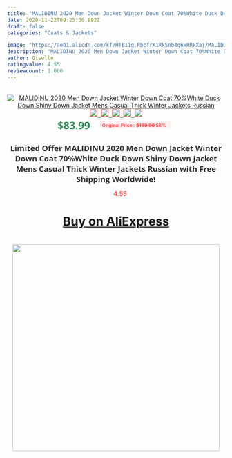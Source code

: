 ```yaml
---
title: "MALIDINU 2020 Men Down Jacket Winter Down Coat 70%White Duck Down Shiny Down Jacket Mens Casual Thick Winter Jackets Russian"
date: 2020-11-22T09:25:36.892Z
draft: false
categories: "Coats & Jackets"

image: "https://ae01.alicdn.com/kf/HTB11g.RbcfrK1RkSnb4q6xHRFXaj/MALIDINU-2020-Men-Down-Jacket-Winter-Down-Coat-70-White-Duck-Down-Shiny-Down-Jacket-Mens.jpg"
description: "MALIDINU 2020 Men Down Jacket Winter Down Coat 70%White Duck Down Shiny Down Jacket Mens Casual Thick Winter Jackets Russian"
author: Giselle
ratingvalue: 4.55
reviewcount: 1.000
---
```

<br>
<div style="text-align: center;">
<a href="https://s.click.aliexpress.com/e/_Al1NJX" target="_blank" rel="nofollow noopener noreferrer"><img alt="MALIDINU 2020 Men Down Jacket Winter Down Coat 70%White Duck Down Shiny Down Jacket Mens Casual Thick Winter Jackets Russian" class="magnifier-image" src="https://ae01.alicdn.com/kf/HTB11g.RbcfrK1RkSnb4q6xHRFXaj/MALIDINU-2020-Men-Down-Jacket-Winter-Down-Coat-70-White-Duck-Down-Shiny-Down-Jacket-Mens.jpg_640x640.jpg">
<br>
<img style="border:1px solid salmon" src="https://ae01.alicdn.com/kf/HTB11g.RbcfrK1RkSnb4q6xHRFXaj/MALIDINU-2020-Men-Down-Jacket-Winter-Down-Coat-70-White-Duck-Down-Shiny-Down-Jacket-Mens.jpg_120x120.jpg">&nbsp;&nbsp;<img style="border:1px solid salmon" src="https://ae01.alicdn.com/kf/HTB1mjIJbinrK1Rjy1Xcq6yeDVXaz/MALIDINU-2020-Men-Down-Jacket-Winter-Down-Coat-70-White-Duck-Down-Shiny-Down-Jacket-Mens.jpg_120x120.jpg">&nbsp;&nbsp;<img style="border:1px solid salmon" src="https://ae01.alicdn.com/kf/HTB1sikFbirxK1RkHFCcq6AQCVXai/MALIDINU-2020-Men-Down-Jacket-Winter-Down-Coat-70-White-Duck-Down-Shiny-Down-Jacket-Mens.jpg_120x120.jpg">&nbsp;&nbsp;<img style="border:1px solid salmon" src="https://ae01.alicdn.com/kf/HTB1JiMSbdfvK1RjSspfq6zzXFXaJ/MALIDINU-2020-Men-Down-Jacket-Winter-Down-Coat-70-White-Duck-Down-Shiny-Down-Jacket-Mens.jpg_120x120.jpg">&nbsp;&nbsp;<img style="border:1px solid salmon" src="https://ae01.alicdn.com/kf/HTB154cVboLrK1Rjy0Fjq6zYXFXao/MALIDINU-2020-Men-Down-Jacket-Winter-Down-Coat-70-White-Duck-Down-Shiny-Down-Jacket-Mens.jpg_120x120.jpg"></a></div><br0>
<div style="text-align: center;"><span style="background-color: white; border: 0px; box-sizing: border-box; color: seagreen; display: inline-block; font-family: &quot;open sans&quot; , &quot;arial&quot; , &quot;helvetica&quot; , sans-serif , &quot;heiti&quot;; font-size: 24px; font-stretch: inherit; font-weight: 700; line-height: inherit; margin: 0px 10px 0px 0px; padding: 0px; vertical-align: middle;">$83.99 </span>
<span style="background: rgb(255 , 241 , 241); border-radius: 3px; border: 0px; box-sizing: border-box; color: #ff4747; display: inline-block; font-family: inherit; font-size: 12px; font-stretch: inherit; font-style: inherit; font-variant: inherit; font-weight: 600; line-height: inherit; margin: 0px; padding: 2px 5px; transform: scale(0.9); vertical-align: middle;">Original Price : <b style="text-decoration: line-through;">$199.98 </b> 58%&nbsp;&nbsp;</span></div>
<h1 style="color: #333333; display: inline-block; font-family: &quot;open sans&quot; , &quot;arial&quot; , &quot;helvetica&quot; , sans-serif , &quot;heiti&quot;; font-size: 18px; font-stretch: inherit; font-weight: 700; text-align: center;">Limited Offer MALIDINU 2020 Men Down Jacket Winter Down Coat 70%White Duck Down Shiny Down Jacket Mens Casual Thick Winter Jackets Russian with Free Shipping Worldwide!</h1>
<div style="color: #ff4747; text-align: center;">
<img src="https://4.bp.blogspot.com/-M0ZcTcb-5uY/XleCXlxnR4I/AAAAAAAAAEc/OrjgMkXV1oMQFaCRZj5HQwOCBcu3w1FegCPcBGAYYCw/s1600/star.png" style="height: 15px;">&nbsp;<b>4.55</b></div>
<div class="button_cont" align="center"><a class="buynow_a" href="https://s.click.aliexpress.com/e/_Al1NJX" target="_blank" rel="nofollow noopener noreferrer"><H1>Buy on AliExpress</H1></a></div><br>
<div class="separator" style="clear: both; text-align: center;">
<img src="https://lh3.googleusercontent.com/-pTy5HemUv9M/XlePHvY0dAI/AAAAAAAAAE4/0nX5iRUoIWY8eMW9Dpxeirr157OZliDIgCLcBGAsYHQ/s1600/badge.gif" width="480">
</div>
